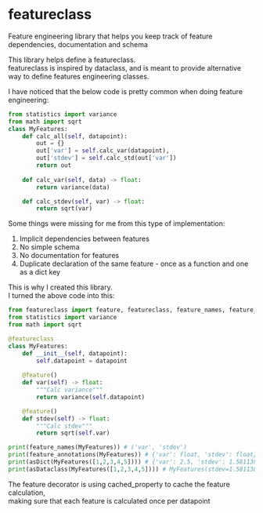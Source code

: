 # featureclass
Feature engineering library that helps you keep track of feature dependencies, documentation and schema  

This library helps define a featureclass.  
featureclass is inspired by dataclass, and is meant to provide alternative way to define features engineering classes.  

I have noticed that the below code is pretty common when doing feature engineering:  

```python
from statistics import variance
from math import sqrt
class MyFeatures:
    def calc_all(self, datapoint):
        out = {}
        out['var'] = self.calc_var(datapoint),
        out['stdev'] = self.calc_std(out['var'])
        return out
        
    def calc_var(self, data) -> float:
        return variance(data)

    def calc_stdev(self, var) -> float:
        return sqrt(var)
```

Some things were missing for me from this type of implementation:  
1. Implicit dependencies between features  
2. No simple schema  
3. No documentation for features  
4. Duplicate declaration of the same feature - once as a function and one as a dict key  

This is why I created this library.  
I turned the above code into this:  
```python
from featureclass import feature, featureclass, feature_names, feature_annotations, asDict, asDataclass
from statistics import variance
from math import sqrt

@featureclass
class MyFeatures:
    def __init__(self, datapoint):
        self.datapoint = datapoint
    
    @feature()
    def var(self) -> float:
        """Calc variance"""
        return variance(self.datapoint)

    @feature()
    def stdev(self) -> float:
        """Calc stdev"""
        return sqrt(self.var)

print(feature_names(MyFeatures)) # ('var', 'stdev')
print(feature_annotations(MyFeatures)) # {'var': float, 'stdev': float}
print(asDict(MyFeatures([1,2,3,4,5]))) # {'var': 2.5, 'stdev': 1.5811388300841898}
print(asDataclass(MyFeatures([1,2,3,4,5]))) # MyFeatures(stdev=1.5811388300841898, var=2.5)
```

The feature decorator is using cached_property to cache the feature calculation,   
making sure that each feature is calculated once per datapoint
